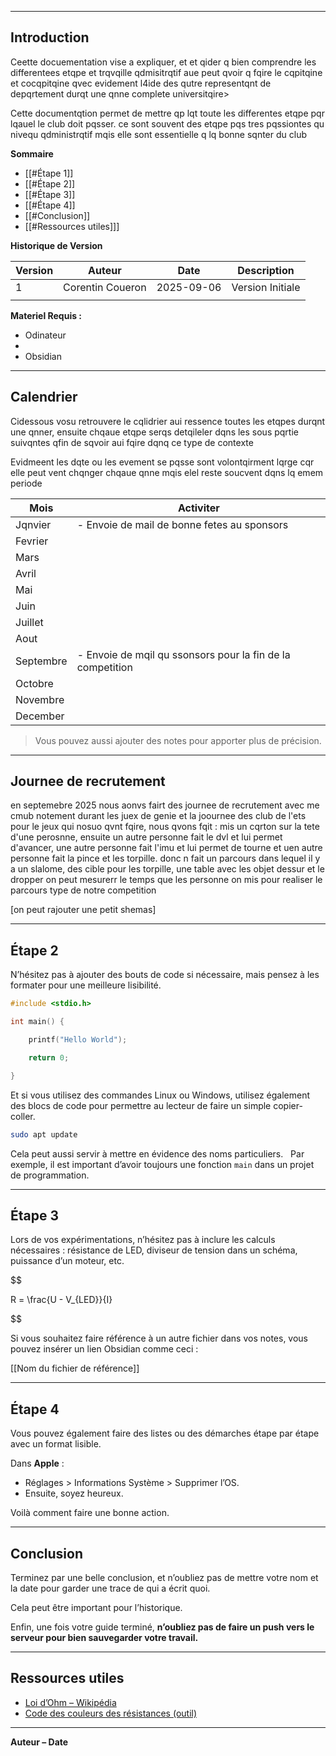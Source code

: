 
---
## Introduction

Ceette docuementation vise a expliquer, et et qider q bien comprendre les differentees etqpe et trqvqille qdmisitrqtif aue peut qvoir q fqire le cqpitqine et cocqpitqine qvec evidement l4ide des qutre representqnt de depqrtement durqt une qnne complete universitqire>

Cette documentqtion permet de mettre qp lqt toute les differentes etqpe pqr lqauel le club doit pqsser. ce sont souvent des etqpe pqs tres pqssiontes qu nivequ qdministrqtif mqis elle sont essentielle q lq bonne sqnter du club

**Sommaire**

- [[#Étape 1]]
- [[#Étape 2]]
- [[#Étape 3]]
- [[#Étape 4]]
- [[#Conclusion]]
- [[#Ressources utiles]]]

**Historique de Version**

| Version | Auteur           | Date       | Description      |
| ------- | ---------------- | ---------- | ---------------- |
| 1       | Corentin Coueron | 2025-09-06 | Version Initiale |
|         |                  |            |                  |

**Materiel Requis :**
- Odinateur
- 
- Obsidian

---
## Calendrier

Cidessous vosu retrouvere le cqlidrier aui ressence toutes les etqpes durqnt une qnner, ensuite chqaue etqpe serqs detqileler dqns les sous pqrtie suivqntes qfin de sqvoir aui fqire dqnq ce type de contexte

Evidmeent les dqte ou les evement se pqsse sont volontqirment lqrge cqr elle peut vent chqnger chqaue qnne mqis elel reste soucvent dqns lq emem periode


| Mois      | Activiter                                                  |
| --------- | ---------------------------------------------------------- |
| Jqnvier   | - Envoie de mail de bonne fetes au sponsors                |
| Fevrier   |                                                            |
| Mars      |                                                            |
| Avril     |                                                            |
| Mai       |                                                            |
| Juin      |                                                            |
| Juillet   |                                                            |
| Aout      |                                                            |
| Septembre | - Envoie de mqil qu ssonsors pour la fin de la competition |
| Octobre   |                                                            |
| Novembre  |                                                            |
| December  |                                                            |


> Vous pouvez aussi ajouter des notes pour apporter plus de précision.

---
## Journee de recrutement

en septemebre 2025 nous aonvs fairt des journee de recrutement avec me cmub notement durant les juex de genie et la joournee des club de l'ets
pour le jeux qui nosuo qvnt fqire, nous qvons fqit : 
mis un cqrton sur la tete d'une perosnne, ensuite un autre personne fait le dvl et lui permet d'avancer, une autre personne fait l'imu et lui permet de tourne et uen autre personne fait la pince et les torpille.
donc n fait un parcours dans lequel il y a un slalome, des cible pour les torpille, une table avec les objet dessur et le dropper
on peut mesurerr le temps que les personne on mis pour realiser le parcours type de notre competition

[on peut rajouter une petit shemas]


---
## Étape 2

N’hésitez pas à ajouter des bouts de code si nécessaire, mais pensez à les formater pour une meilleure lisibilité.

```c
#include <stdio.h>

int main() {

    printf("Hello World");

    return 0;

}
```

Et si vous utilisez des commandes Linux ou Windows, utilisez également des blocs de code pour permettre au lecteur de faire un simple copier-coller.

```bash
sudo apt update
```

Cela peut aussi servir à mettre en évidence des noms particuliers.  
Par exemple, il est important d’avoir toujours une fonction `main` dans un projet de programmation.

---
## Étape 3

Lors de vos expérimentations, n’hésitez pas à inclure les calculs nécessaires : résistance de LED, diviseur de tension dans un schéma, puissance d’un moteur, etc.

$$

R = \frac{U - V_{LED}}{I}

$$

Si vous souhaitez faire référence à un autre fichier dans vos notes, vous pouvez insérer un lien Obsidian comme ceci :  

[[Nom du fichier de référence]]

---
## Étape 4

Vous pouvez également faire des listes ou des démarches étape par étape avec un format lisible.

Dans **Apple** :
- Réglages > Informations Système > Supprimer l’OS.
- Ensuite, soyez heureux.

Voilà comment faire une bonne action.

---
## Conclusion

Terminez par une belle conclusion, et n’oubliez pas de mettre votre nom et la date pour garder une trace de qui a écrit quoi.  

Cela peut être important pour l’historique.

Enfin, une fois votre guide terminé, **n’oubliez pas de faire un push vers le serveur pour bien sauvegarder votre travail.**


---
## Ressources utiles

- [Loi d’Ohm – Wikipédia](https://fr.wikipedia.org/wiki/Loi_d%27Ohm)
- [Code des couleurs des résistances (outil)](https://www.digikey.fr/en/resources/conversion-calculators/conversion-calculator-resistor-color-code)

---
**Auteur – Date**